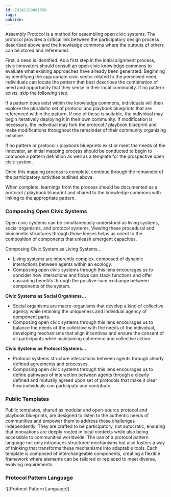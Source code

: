 ```yaml
---
id: 20241209081658
tags: 
publish:
---
```

Assembly Protocol is a method for assembling open civic systems. The protocol provides a critical link between the participatory design process described above and the knowledge commons where the outputs of others can be stored and referenced.

First, a need is identified. As a first step in the initial alignment process, civic innovators should consult an open civic knowledge commons to evaluate what existing approaches have already been generated. Beginning by identifying the appropriate civic sector related to the perceived need, individuals can locate the pattern that best describes the combination of need and opportunity that they sense in their local community. If no pattern exists, skip the following step. 

If a pattern does exist within the knowledge commons, individuals will then explore the pluralistic set of protocol and playbook blueprints that are referenced within the pattern. If one of these is suitable, the individual may begin iteratively deploying it in their own community. If modification is necessary, the individual may fork the protocol / playbook blueprint and make modifications throughout the remainder of their community organizing initiative.

If no pattern or protocol / playbook blueprints exist or meet the needs of the innovator, an initial mapping process should be conducted to begin to compose a pattern definition as well as a template for the prospective open civic system.

Once this mapping process is complete, continue through the remainder of the participatory activities outlined above.

When complete, learnings from the process should be documented as a protocol / playbook blueprint and shared to the knowledge commons with linking to the appropriate pattern.

### Composing Open Civic Systems

Open civic systems can be simultaneously understood as living systems, social organisms, and protocol systems. Viewing these procedural and biomimetic structures through those lenses helps us orient to the composition of components that unleash emergent capacities.

Composing Civic System as Living Systems...

- Living systems are inherently complex, composed of dynamic interactions between agents within an ecology.
- Composing open civic systems through this lens encourages us to consider how interactions and flows can stack functions and offer cascading benefits through the positive-sum exchange between components of the system.

**Civic Systems as Social Organisms...**

- Social organisms are macro-organisms that develop a kind of collective agency while retaining the uniqueness and individual agency of component parts.
- Composing open civic systems through this lens encourages us to balance the needs of the collective with the needs of the individual, developing mechanisms that align incentives and ensure the consent of all participants while maintaining coherence and collective action.

**Civic Systems as Protocol Systems...**

- Protocol systems structure interactions between agents through clearly defined agreements and processes.
- Composing open civic systems through this lens encourages us to define pathways of interaction between agents through a clearly defined and mutually agreed upon set of protocols that make it clear how individuals can participate and contribute.

### Public Templates

Public templates, shared as modular and open-source protocol and playbook blueprints, are designed to listen to the authentic needs of communities and empower them to address these challenges independently. They are crafted to be participatory, not autocratic, ensuring that innovations are deeply rooted in local contexts while also being accessible to communities worldwide. The use of a protocol pattern language not only introduces structured mechanisms but also fosters a way of thinking that transforms these mechanisms into adaptable tools. Each template is composed of interchangeable components, creating a flexible framework where elements can be tailored or replaced to meet diverse, evolving requirements.

### Protocol Pattern Language

![[Protocol Pattern Language]]
